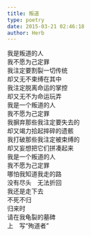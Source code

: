 ```yaml
---  
title: 叛道  
type: poetry  
date: 2015-03-21 02:46:18  
author: Herb    
---  
```

我是叛道的人  
我不愿为己定罪  
我注定要割裂一切传统  
却又无不束缚在其中  
我注定脱离命运的掌控  
却又无不为命运玩弄    
我是一个叛道的人  
我不愿为己定罪  
我摒弃那些我注定要失去的  
却又竭力拾起摔碎的遗骸  
我打破那些我注定被束缚的  
却又妄想把它们拼凑起来    
我是一个叛道的人  
我不愿为己定罪  
哪怕我知道我走的路  
没有尽头　无法折回  
我还是走下去  
不死不归  
归来时  
请在我龟裂的墓碑  
上　写“殉道者”